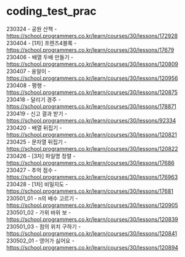 # coding_test_prac
230324 - 공원 산책 - https://school.programmers.co.kr/learn/courses/30/lessons/172928  
230404 - [1차] 프렌즈4블록 - https://school.programmers.co.kr/learn/courses/30/lessons/17679  
230406 - 배열 두배 만들기 - https://school.programmers.co.kr/learn/courses/30/lessons/120809  
230407 - 옹알이 - https://school.programmers.co.kr/learn/courses/30/lessons/120956  
230408 - 평행 - https://school.programmers.co.kr/learn/courses/30/lessons/120875  
230418 - 달리기 경주 - https://school.programmers.co.kr/learn/courses/30/lessons/178871  
230419 - 신고 결과 받기 - https://school.programmers.co.kr/learn/courses/30/lessons/92334  
230420 - 배열 뒤집기 - https://school.programmers.co.kr/learn/courses/30/lessons/120821  
230425 - 문자열 뒤집기 - https://school.programmers.co.kr/learn/courses/30/lessons/120822  
230426 - [3차] 파일명 정렬 - https://school.programmers.co.kr/learn/courses/30/lessons/17686  
230427 - 추억 점수 - https://school.programmers.co.kr/learn/courses/30/lessons/176963  
230428 - [1차] 비밀지도 - https://school.programmers.co.kr/learn/courses/30/lessons/17681  
230501_01 - n의 배수 고르기 - https://school.programmers.co.kr/learn/courses/30/lessons/120905  
230501_02 - 가위 바위 보 - https://school.programmers.co.kr/learn/courses/30/lessons/120839  
230501_03 - 점의 위치 구하기 - https://school.programmers.co.kr/learn/courses/30/lessons/120841  
230502_01 - 영어가 싫어요 - https://school.programmers.co.kr/learn/courses/30/lessons/120894  
  
